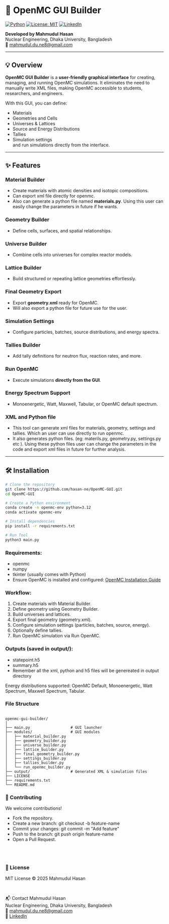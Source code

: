# 🚀 OpenMC GUI Builder

[![Python](https://img.shields.io/badge/python-3.12-blue)](https://www.python.org/) 
[![License: MIT](https://img.shields.io/badge/License-MIT-green.svg)](LICENSE) 
[![LinkedIn](https://img.shields.io/badge/LinkedIn-Mahmudul_Hasan-blue)](https://www.linkedin.com/in/your-linkedin)

**Developed by Mahmudul Hasan**  
Nuclear Engineering, Dhaka University, Bangladesh  
📧 mahmudul.du.ne8@gmail.com  

---

## 💡 Overview

**OpenMC GUI Builder** is a **user-friendly graphical interface** for creating, managing, and running OpenMC simulations. It eliminates the need to manually write XML files, making OpenMC accessible to students, researchers, and engineers.

With this GUI, you can define:

- Materials  
- Geometries and Cells  
- Universes & Lattices  
- Source and Energy Distributions  
- Tallies  
- Simulation settings  
and run simulations directly from the interface.

---

## ✨ Features

### Material Builder
- Create  materials with atomic densities and isotopic compositions.
- Can export xml file directly for openmc.
- Also can generate a python file named **materials.py**. Using this user can easily change the parameters in future if he wants.

### Geometry Builder
- Define cells, surfaces, and spatial relationships.  

### Universe Builder
- Combine cells into universes for complex reactor models.  

### Lattice Builder
- Build structured or repeating lattice geometries effortlessly.  

### Final Geometry Export
- Export **geometry.xml** ready for OpenMC.
- Will also export a python file for future use for the user.

### Simulation Settings
- Configure particles, batches, source distributions, and energy spectra.  

### Tallies Builder
- Add tally definitions for neutron flux, reaction rates, and more.  

### Run OpenMC
- Execute simulations **directly from the GUI**.  

### Energy Spectrum Support
- Monoenergetic, Watt, Maxwell, Tabular, or OpenMC default spectrum.

### XML and Python file
- This tool can generate xml files for materials, geometry, settings and tallies. Which an user can use directly to run openmc.
- It also generates python files. (eg: materils.py, geometry.py, settings.py etc ). Using these python files user can change the parameters in the code and export xml files in future for further analysis.

---

## 🛠 Installation

```bash
# Clone the repository
git clone https://github.com/hasan-ne/OpenMC-GUI.git
cd OpenMC-GUI

# Create a Python environment
conda create -n openmc-env python=3.12
conda activate openmc-env

# Install dependencies
pip install -r requirements.txt

# Run Tool
python3 main.py

```

### Requirements:
  - openmc
  - numpy
  - tkinter (usually comes with Python)
  - Ensure OpenMC is installed and configured: [OpenMC Installation Guide](https://docs.openmc.org/en/stable/quickinstall.html)



### Workflow:

  1. Create materials with Material Builder.
  2. Define geometry using Geometry Builder.
  3. Build universes and lattices.
  4. Export final geometry (geometry.xml).
  5. Configure simulation settings (particles, batches, source, energy).
  6. Optionally define tallies.
  7. Run OpenMC simulation via Run OpenMC.




### Outputs (saved in output/):

  - statepoint.h5
  - summary.h5
  - Remember all the xml, python and h5 files will be genereated in output directory

Energy distributions supported: OpenMC Default, Monoenergetic, Watt Spectrum, Maxwell Spectrum, Tabular.

### File Structure

```

openmc-gui-builder/
│
├── main.py                  # GUI launcher
├── modules/                 # GUI modules
│   ├── material_builder.py
│   ├── geometry_builder.py
│   ├── universe_builder.py
│   ├── lattice_builder.py
│   ├── final_geometry_builder.py
│   ├── settings_builder.py
│   ├── tallies_builder.py
│   └── run_openmc_builder.py
├── output/                  # Generated XML & simulation files
├── LICENSE
├── requirements.txt
└── README.md

```


### 🤝 Contributing
We welcome contributions!

  - Fork the repository.
  - Create a new branch: git checkout -b feature-name
  - Commit your changes: git commit -m "Add feature"
  - Push to the branch: git push origin feature-name
  - Open a Pull Request.

<br><br>

### 📜 License

MIT License © 2025 Mahmudul Hasan

<br>


📬 Contact
Mahmudul Hasan  
Nuclear Engineering, Dhaka University, Bangladesh  
📧 mahmudul.du.ne8@gmail.com  
🔗 [LinkedIn](https://www.linkedin.com/in/mhm-111/)








